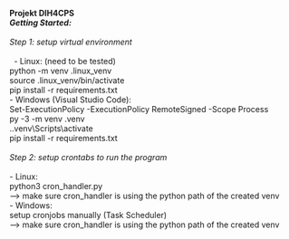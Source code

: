 **Projekt DIH4CPS**\
***Getting Started:***\
\
    *Step 1: setup virtual environment*\
    \
&nbsp;      - Linux: (need to be tested)\
            python -m venv .linux_venv\
            source .linux_venv/bin/activate\
            pip install -r requirements.txt\
        - Windows (Visual Studio Code):\
            Set-ExecutionPolicy -ExecutionPolicy RemoteSigned -Scope Process\
            py -3 -m venv .venv \
            .\.venv\Scripts\activate \
            pip install -r requirements.txt\
            \
    *Step 2: setup crontabs to run the program* \
    \
        - Linux: \
            python3 cron_handler.py \
            --> make sure cron_handler is using the python path of the created venv\
        - Windows: \
            setup cronjobs manually (Task Scheduler)\
            --> make sure cron_handler is using the python path of the created venv
